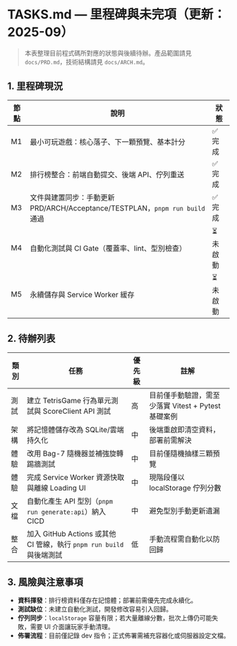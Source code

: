 # TASKS.md — 里程碑與未完項（更新：2025-09）

> 本表整理目前程式碼所對應的狀態與後續待辦。產品範圍請見 `docs/PRD.md`，技術結構請見 `docs/ARCH.md`。

## 1. 里程碑現況
| 節點 | 說明 | 狀態 |
|------|------|------|
| M1 | 最小可玩遊戲：核心落子、下一顆預覽、基本計分 | ✅ 完成 |
| M2 | 排行榜整合：前端自動提交、後端 API、佇列重送 | ✅ 完成 |
| M3 | 文件與建置同步：手動更新 PRD/ARCH/Acceptance/TESTPLAN，`pnpm run build` 通過 | ✅ 完成 |
| M4 | 自動化測試與 CI Gate（覆蓋率、lint、型別檢查） | ⏳ 未啟動 |
| M5 | 永續儲存與 Service Worker 緩存 | ⏳ 未啟動 |

## 2. 待辦列表
| 類別 | 任務 | 優先級 | 註解 |
|------|------|--------|------|
| 測試 | 建立 TetrisGame 行為單元測試與 ScoreClient API 測試 | 高 | 目前僅手動驗證，需至少落實 Vitest + Pytest 基礎案例 |
| 架構 | 將記憶體儲存改為 SQLite/雲端持久化 | 中 | 後端重啟即清空資料，部署前需解決 |
| 體驗 | 改用 Bag-7 隨機器並補強旋轉踢牆測試 | 中 | 目前僅隨機抽樣三顆預覽 |
| 體驗 | 完成 Service Worker 資源快取與離線 Loading UI | 中 | 現階段僅以 localStorage 佇列分數 |
| 文檔 | 自動化產生 API 型別（`pnpm run generate:api`）納入 CICD | 中 | 避免型別手動更新遺漏 |
| 整合 | 加入 GitHub Actions 或其他 CI 管線，執行 `pnpm run build` 與後端測試 | 低 | 手動流程需自動化以防回歸 |

## 3. 風險與注意事項
- **資料揮發**：排行榜資料僅存在記憶體；部署前需優先完成永續化。
- **測試缺位**：未建立自動化測試，開發修改容易引入回歸。
- **佇列同步**：`localStorage` 容量有限；若大量離線分數，批次上傳仍可能失敗，需要 UI 介面讓玩家手動清理。
- **佈署流程**：目前僅記錄 dev 指令；正式佈署需補充容器化或伺服器設定文檔。
